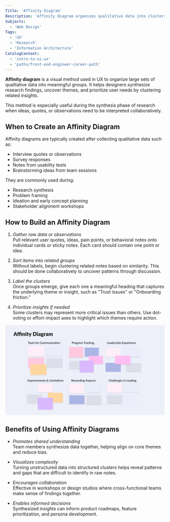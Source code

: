 ```yaml
---
Title: 'Affinity Diagram'
Description: 'Affinity Diagram organizes qualitative data into clusters to identify themes and insights.'
Subjects:
  - 'Web Design'
Tags:
  - 'UX'
  - 'Research'
  - 'Information Architecture'
CatalogContent:
  - 'intro-to-ui-ux'
  - 'paths/front-end-engineer-career-path'
---
```


**Affinity diagram** is a visual method used in UX to organize large sets of qualitative data into meaningful groups. It helps designers synthesize research findings, uncover themes, and prioritize user needs by clustering related insights.

This method is especially useful during the synthesis phase of research when ideas, quotes, or observations need to be interpreted collaboratively.

## When to Create an Affinity Diagram

Affinity diagrams are typically created after collecting qualitative data such as:

- Interview quotes or observations
- Survey responses
- Notes from usability tests
- Brainstorming ideas from team sessions

They are commonly used during:

- Research synthesis
- Problem framing
- Ideation and early concept planning
- Stakeholder alignment workshops

## How to Build an Affinity Diagram

1. _Gather raw data or observations_  
   Pull relevant user quotes, ideas, pain points, or behavioral notes onto individual cards or sticky notes. Each card should contain one point or idea.

2. _Sort items into related groups_  
   Without labels, begin clustering related notes based on similarity. This should be done collaboratively to uncover patterns through discussion.

3. _Label the clusters_  
   Once groups emerge, give each one a meaningful heading that captures the underlying theme or insight, such as "Trust issues" or "Onboarding friction."

4. _Prioritize insights if needed_  
   Some clusters may represent more critical issues than others. Use dot-voting or effort-impact axes to highlight which themes require action.

![Diagram illustrating an affinity diagram with grouped sticky notes representing themes. Categories include: Tools for Communication, Progress Tracking, Leadership Experience, Improvements & Limitations, Rewarding Aspects, and Challenges in Leading. Each category contains several coloured sticky notes to represent related ideas.](https://raw.githubusercontent.com/Codecademy/docs/main/media/affinity-diagram-pl-img.png)

## Benefits of Using Affinity Diagrams

- _Promotes shared understanding_  
  Team members synthesize data together, helping align on core themes and reduce bias.

- _Visualizes complexity_  
  Turning unstructured data into structured clusters helps reveal patterns and gaps that are difficult to identify in raw notes.

- _Encourages collaboration_  
  Effective in workshops or design studios where cross-functional teams make sense of findings together.

- _Enables informed decisions_  
  Synthesized insights can inform product roadmaps, feature prioritization, and persona development.
